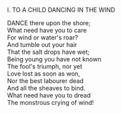I.  TO A CHILD DANCING IN THE WIND  
  
DANCE there upon the shore;  
What need have you to care  
For wind or water's roar?  
And tumble out your hair  
That the salt drops have wet;  
Being young you have not known  
The fool's triumph, nor yet  
Love lost as soon as won,  
Nor the best labourer dead  
And all the sheaves to bind.  
What need have you to dread  
The monstrous crying of wind!  

